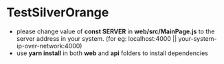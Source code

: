 # TestSilverOrange
- please change value of **const SERVER** in **web/src/MainPage.js** to the server address in your system. (for eg: localhost:4000 || your-system-ip-over-network:4000)
- use **yarn install** in both **web** and **api** folders to install dependencies
